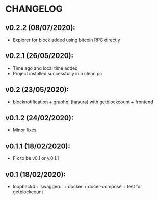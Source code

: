 # CHANGELOG
## v0.2.2 (08/07/2020):
  - Explorer for block added using bitcoin RPC directly

## v0.2.1 (26/05/2020):
  - Time ago and local time added
  - Project installed successfully in a clean pc

## v0.2 (23/05/2020):
  - blocknotification + graphql (hasura) with getblockcount + frontend

## v0.1.2 (24/02/2020):
  - Minor fixes

## v0.1.1 (18/02/2020):
  - Fix to be v0.1 or v.0.1.1

## v0.1 (18/02/2020):
  - loopback4 + swaggerui + docker + docer-compose + test for getblockcount
